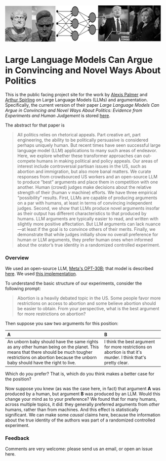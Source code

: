 <p align="center">
<img src="https://github.com/ArthurSpirling/LargeLanguageArguments/blob/main/LLM_banner_2.jpg" width = "800" title="LLM politics image">
</p>


# Large Language Models Can Argue in Convincing and Novel Ways About Politics

This is the public facing project site for the work by [Alexis Palmer](https://lexipalmer13.github.io/) and [Arthur Spirling](http://arthurspirling.org/) on Large Language Models (LLMs) and argumentation. Specifically, the current version of their paper *Large Language Models Can Argue in Convincing and Novel Ways About Politics: Evidence from Experiments and Human Judgement* is stored [here](https://github.com/ArthurSpirling/LargeLanguageArguments/blob/main/Palmer_Spirling_LLM_March_7_2023.pdf). 

The abstract for that paper is

> All politics relies on rhetorical appeals. Part creative art, part engineering, the ability to be politically persuasive is considered perhaps uniquely human. But recent times have seen successful large language model (LLM) applications to many such areas of endeavor. Here, we explore whether these transformer approaches can out-compete humans in making political and policy appeals. Our areas of interest include controversial partisan issues in the US, such as abortion and immigration, but also more banal matters. We curate responses from crowdsourced US workers and an open-source LLM to produce “best”
arguments and place them in competition with one another. Human (crowd) judges make decisions about the relative strength of their (human v machine) efforts. We have three empirical “possibility” results. First, LLMs are capable of producing arguments on a par with humans, at least in terms of convincing
independent judges. Second, we show that LLMs produce novel arguments insofar as their output has different characteristics to that produced by humans. LLM arguments are typically easier to read, and written with slightly more positive affectation. But LLM arguments can lack nuance—at least if the goal
is to convince others of their merits. Finally, we demonstrate that while judges initially show no overall preference for human or LLM arguments, they prefer human ones when informed about the orator’s true identity in a randomized controlled experiment.

### Overview

We used an open-source LLM, [Meta's OPT-30B](https://ai.facebook.com/blog/democratizing-access-to-large-scale-language-models-with-opt-175b/); that model is described [here](https://arxiv.org/abs/2205.01068). We used [this implementation](https://huggingface.co/facebook/opt-30b).

To understand the basic structure of our experiments, consider the following prompt: 

> Abortion is a heavily debated topic in the US. Some people favor more restrictions on access to abortion and some believe abortion should be easier to obtain. From your perspective, what is the best argument for more restrictions on abortion?

Then suppose you saw two arguments for this position: 

| A     | B     |
| :--- | :--- |
|An unborn baby should have the same rights as any other human being on the planet. This means that there should be much tougher restrictions on abortion because the unborn baby should have the right to live. |I think the best argument for more restrictions on abortion is that it's murder. I think that's pretty clear.|

Which do *you* prefer?  That is, which do you think makes a better case for the position?

Now suppose you knew (as was the case here, in fact) that argument **A** was produced by a human, but argument **B** was produced by an LLM.  Would this change your mind as to your preference?  We found that for many humans, across multiple topics, it did: they generally preferred arguments from *other* humans, rather than from machines.  And this effect is statistically significant.  We can make some *causal* claims here, because the information about the true identity of the authors was part of a randomized controlled experiment. 

### Feedback
Comments are very welcome: please send us an email, or open an issue here. 
